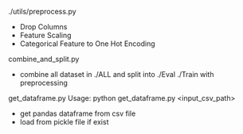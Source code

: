 ./utils/preprocess.py
- Drop Columns
- Feature Scaling
- Categorical Feature to One Hot Encoding

combine_and_split.py
- combine all dataset in ./ALL and split into ./Eval ./Train with preprocessing

get_dataframe.py
Usage: python get_dataframe.py <input_csv_path>
- get pandas dataframe from csv file
- load from pickle file if exist